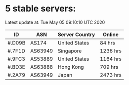 # 5 stable servers:

Latest update at: Tue May 05 09:10:10 UTC 2020

| ID | ASN | Server Country | Online |
| -- | --- | -------------- | ------ |
| #.D09B | AS174 | United States | 84 hrs |
| #.7F1D | AS63949 | Singapore | 1236 hrs |
| #.9FC3 | AS53889 | United States | 1164 hrs |
| #.BD3E | AS63888 | Hong Kong | 709 hrs |
| #.2A79 | AS63949 | Japan | 2473 hrs |

